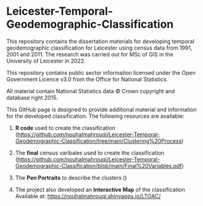 # Leicester-Temporal-Geodemographic-Classification
This repository contains the dissertation materials for developing temporal geodemographic classification for Leicester using census data from 1991, 2001 and 2011. The research was carried out for MSc of GIS in the University of Leicester in 2022.

This repository contains public sector information licensed under the Open Government Licence
v3.0 from the Office for National Statistics.

All material contain National Statistics data © Crown copyright and database right 2015.

This GitHub page is designed to provide additional material and information for the developed classification. The following resources are available:

1) **R code** used to create the classification (https://github.com/nouhalmahrouqi/Leicester-Temporal-Geodemographic-Classification/tree/main/Clustering%20Process)

2) The **final** census varibales used to create the classification (https://github.com/nouhalmahrouqi/Leicester-Temporal-Geodemographic-Classification/blob/main/Final%20Variables.pdf)

3) The **Pen Portraits** to describe the clusters ()

4) The project also developed an **Interactive Map** of the classification Available at: https://nouhalmahrouqi.shinyapps.io/LTOAC/


